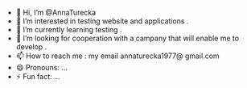 - 👋 Hi, I’m @AnnaTurecka
- 👀 I’m interested in testing website and applications .
- 🌱 I’m currently learning testing .
- 💞️ I’m looking for cooperation with a campany that will enable me to develop .
- 📫 How to reach me : my email annaturecka1977@ gmail.com 
- 😄 Pronouns: ...
- ⚡ Fun fact: ...

<!---
AnnaTurecka/AnnaTurecka is a ✨ special ✨ repository because its `README.md` (this file) appears on your GitHub profile.
You can click the Preview link to take a look at your changes.
--->
